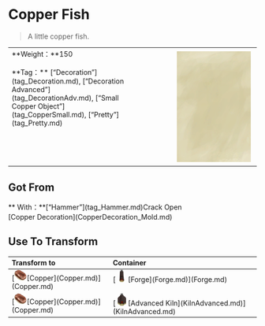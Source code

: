# Copper Fish  
> A little copper fish.  
  
<table class="table table-bordered" data-toggle="table"  data-show-header="false"><thead style="display:none"><tr ><th  style="width:50%;text-align:left;vertical-align:top;"  >title</th><th  style="width:50%;text-align:left;vertical-align:top;"  ></th></tr></thead><tr ><td  style="width:50%;text-align:left;vertical-align:top;"  >**Weight：**150<br><br>**Tag：**	[“Decoration”](tag_Decoration.md), [“Decoration Advanced”](tag_DecorationAdv.md), [“Small Copper Object”](tag_CopperSmall.md), [“Pretty”](tag_Pretty.md)</td><td  style="width:50%;text-align:left;vertical-align:top;"  ><div style="float:right; margin:5px"><div class="gamecard" style="width:150px; height:225px;"><a href="CopperDecoration_Fish.md" style="color:black"><img class="bg" decoding="async" src="Sprite/BG_SandTop.png" href="a.md" style="max-width:150px;max-height:225px;"><img decoding="async" src="Sprite/CopperDecoration_Fish.png" class="cardimageNoBack" style="transform: translate(-50%, 0%) scale(0.4398826979472141);"><span style="font-size: 25px;">Copper Fish</span></a></div></div></td></tr></tbody></table>  
  
## Got From  
<div style="display:inline-block"><div class="gamedatalist" style="text-align:left;min-width:200px;min-height:0px;"><div style="display:inline-block"><div style="display:inline-block;vertical-align:middle;">** With：**[“Hammer”](tag_Hammer.md)Crack Open</div><div style="display:inline-block;vertical-align:middle;">[Copper Decoration](CopperDecoration_Mold.md)</div></div></div></div>  
  
## Use To Transform  
<table class="table table-bordered" data-toggle="table"  ><thead style=""><tr ><th  style="text-align:left;vertical-align:top;"  >Transform to</th><th  style="text-align:left;vertical-align:top;"  >Container</th></tr></thead><tr ><td  style="text-align:left;vertical-align:top;"  >[<div style="width:25px;display:inline-block;text-align:center"><img decoding="async" src="Sprite/Copper.png" href="a.md" style="max-width:25px;max-height:25px;"></div>[Copper](Copper.md)](Copper.md)</td><td  style="text-align:left;vertical-align:top;"  >[<div style="width:25px;display:inline-block;text-align:center"><img decoding="async" src="Sprite/ForgeLit.png" href="a.md" style="max-width:25px;max-height:25px;"></div>[Forge](Forge.md)](Forge.md)</td></tr><tr ><td  style="text-align:left;vertical-align:top;"  >[<div style="width:25px;display:inline-block;text-align:center"><img decoding="async" src="Sprite/Copper.png" href="a.md" style="max-width:25px;max-height:25px;"></div>[Copper](Copper.md)](Copper.md)</td><td  style="text-align:left;vertical-align:top;"  >[<div style="width:25px;display:inline-block;text-align:center"><img decoding="async" src="Sprite/AdvancedKilnLit.png" href="a.md" style="max-width:25px;max-height:25px;"></div>[Advanced Kiln](KilnAdvanced.md)](KilnAdvanced.md)</td></tr></tbody></table>  
  


<script>document.title="Copper Fish - Card Survival Wiki";</script>